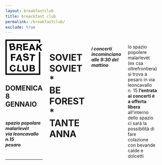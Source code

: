 ```yaml
---
layout: breakfastclub
title: breackfast club
permalink: /breakfastclub/
exclude: true
---
```


<div class="small-10 medium-8 large-7 small-centered columns">
 <div class=" row headblock">
    <div class="small-6 medium-5 large-2 logo_header columns"><img src="/img/logo_breakfastclub.png" alt="breakfast club"></div>
    <div class="small-6 medium-7 large-5 columns text_header "><h2 class="text-right"><strong>DOMENICA <br>8 GENNAIO</strong></h2></div>
     <div class="small-12 medium-12 large-5 columns"><h5 class="large-text-right">spazio popolare malarlevét <br class="show-for-large-up">via leoncavallo n.15<br class="show-for-large-up"> pesaro</h5></div>
    <hr>
 </div>
  
  <h1 class="elegantshadow"><strong>SOVIET<br>SOVIET</strong><br>*<br><strong>BE<br>FOREST</strong><br>*<br><strong>TANTE<br>ANNA</strong></h1>
  
  <h5><strong class="underline">i concerti incominciano alle 9:30 del mattino</strong></h5>
  <p class="text-justify">lo spazio popolere malarlevét (ex csa oltrefrontiera) si trova a pesaro in via leoncavallo n. 15 <strong class="underline">l’entrata ai concerti è a offerta libera</strong> all’interno dello spazio ci sarà la possibilità di fare colazione con bevande calde e dolcetti</p>

  <br>
  <br>

  <div id="googlemap_wrap">
    <div id="map"></div>
  </div>

</div>
